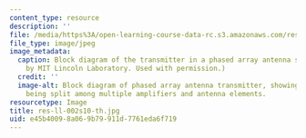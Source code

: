 ```yaml
---
content_type: resource
description: ''
file: /media/https%3A/open-learning-course-data-rc.s3.amazonaws.com/res-ll-002-adaptive-antennas-and-phased-arrays-spring-2010/e45b40098a069b79911d7761eda6f719_res-ll-002s10-th.jpg
file_type: image/jpeg
image_metadata:
  caption: Block diagram of the transmitter in a phased array antenna system. (Image
    by MIT Lincoln Laboratory. Used with permission.)
  credit: ''
  image-alt: Block diagram of phased array antenna transmitter, showing the RF source
    being split among multiple amplifiers and antenna elements.
resourcetype: Image
title: res-ll-002s10-th.jpg
uid: e45b4009-8a06-9b79-911d-7761eda6f719
---
```

